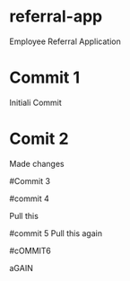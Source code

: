 # referral-app
Employee Referral Application 
# Commit 1
Initiali Commit     

# Comit 2 
Made changes 

#Commit 3

#commit 4 

Pull this 

#commit 5 
Pull this  again

#cOMMIT6 

aGAIN 